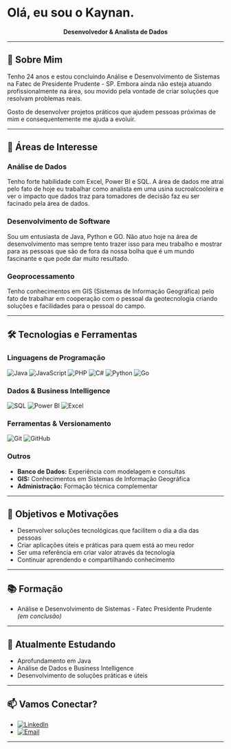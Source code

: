# Olá, eu sou o Kaynan.

<div align="center">
  
**Desenvolvedor & Analista de Dados**

</div>

---

## 🚀 Sobre Mim

Tenho 24 anos e estou concluindo Análise e Desenvolvimento de Sistemas na Fatec de Presidente Prudente - SP. Embora ainda não esteja atuando profissionalmente na área, sou movido pela vontade de criar soluções que resolvam problemas reais.

Gosto de desenvolver projetos práticos que ajudem pessoas próximas de mim e consequentemente me ajuda a evoluir.

---

## 💼 Áreas de Interesse

### Análise de Dados
Tenho forte habilidade com Excel, Power BI e SQL. A área de dados me atrai pelo fato de hoje eu trabalhar como analista em uma usina sucroalcooleira e ver o impacto que dados traz para tomadores de decisão faz eu ser facinado pela área de dados.

### Desenvolvimento de Software
Sou um entusiasta de Java, Python e GO. Não atuo hoje na área de desenvolvimento mas sempre tento trazer isso para meu trabalho e mostrar para as pessoas que são de fora da nossa bolha que é um mundo fascinante e que pode dar muito resultado.

### Geoprocessamento
Tenho conhecimentos em GIS (Sistemas de Informação Geográfica) pelo fato de trabalhar em cooperação com o pessoal da geotecnologia criando soluções e facilidades para o pessoal do campo.

---

## 🛠️ Tecnologias e Ferramentas

### Linguagens de Programação
![Java](https://img.shields.io/badge/Java-ED8B00?style=for-the-badge&logo=openjdk&logoColor=white)
![JavaScript](https://img.shields.io/badge/JavaScript-F7DF1E?style=for-the-badge&logo=javascript&logoColor=black)
![PHP](https://img.shields.io/badge/PHP-777BB4?style=for-the-badge&logo=php&logoColor=white)
![C#](https://img.shields.io/badge/C%23-239120?style=for-the-badge&logo=c-sharp&logoColor=white)
![Python](https://img.shields.io/badge/Python-3776AB?style=for-the-badge&logo=python&logoColor=white)
![Go](https://img.shields.io/badge/Go-00ADD8?style=for-the-badge&logo=go&logoColor=white)

### Dados & Business Intelligence
![SQL](https://img.shields.io/badge/SQL-4479A1?style=for-the-badge&logo=mysql&logoColor=white)
![Power BI](https://img.shields.io/badge/Power%20BI-F2C811?style=for-the-badge&logo=powerbi&logoColor=black)
![Excel](https://img.shields.io/badge/Excel-217346?style=for-the-badge&logo=microsoft-excel&logoColor=white)

### Ferramentas & Versionamento
![Git](https://img.shields.io/badge/Git-F05032?style=for-the-badge&logo=git&logoColor=white)
![GitHub](https://img.shields.io/badge/GitHub-181717?style=for-the-badge&logo=github&logoColor=white)

### Outros
- **Banco de Dados:** Experiência com modelagem e consultas
- **GIS:** Conhecimentos em Sistemas de Informação Geográfica
- **Administração:** Formação técnica complementar

---

## 🎯 Objetivos e Motivações

- Desenvolver soluções tecnológicas que facilitem o dia a dia das pessoas  
- Criar aplicações úteis e práticas para quem está ao meu redor  
- Ser uma referência em criar valor através da tecnologia  
- Continuar aprendendo e compartilhando conhecimento

---

## 📚 Formação

- Análise e Desenvolvimento de Sistemas - Fatec Presidente Prudente *(em conclusão)*

---

## 🌱 Atualmente Estudando

- Aprofundamento em Java
- Análise de Dados e Business Intelligence
- Desenvolvimento de soluções práticas e úteis

---

## 📫 Vamos Conectar?

- [![LinkedIn](https://img.shields.io/badge/LinkedIn-0077B5?style=for-the-badge&logo=linkedin&logoColor=white)]((https://www.linkedin.com/in/kaynanlima/))
- [![Email](https://img.shields.io/badge/Email-D14836?style=for-the-badge&logo=gmail&logoColor=white)](mailto:kaynan.lima1101@hotmail.com)


---

<div align="center">

</div>
